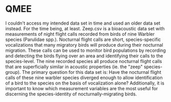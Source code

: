 # QMEE
I couldn't access my intended data set in time and used an older data set instead. For the time being, at least.
Zeep.csv is a bioacoustic data set with measurements of night flight calls recorded from birds of nine Warbler species (Parulidae spp.). Nocturnal flight calls are short, species-specific vocalizations that many migratory birds will produce during their nocturnal migration. These calls can be used to monitor bird populations by recording and detecting the birds flying over an area and identifying their calls to the species-level. The nine recorded species all produce nocturnal flight calls that are superficially similar in acoustic properties (ie. the "zeep" species-group). The primary question for this data set is: Have the nocturnal flight calls of these nine warbler species diverged enough to allow identification of a bird to the species on the basis of vocalization alone? Additionally, it is important to know which measurement variables are the most useful for discerning the species-identity of nocturnally-migrating birds.  

